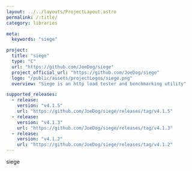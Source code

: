 ```yaml
---
layout: ../../layouts/ProjectLayout.astro
permalink: /:title/
category: libraries

meta:
  keywords: "siege"

project:
  title: "siege"
  type: "C"
  url: "https://github.com/JoeDog/siege"
  project_official_url: "https://github.com/JoeDog/siege"
  logo: "/public/assets/projectLogos/siege.png"
  overview: "Siege is an http load tester and benchmarking utility"

supported_releases:
  - release:
    version: "v4.1.5"
    url: "https://github.com/JoeDog/siege/releases/tag/v4.1.5"
  - release:
    version: "v4.1.3"
    url: "https://github.com/JoeDog/siege/releases/tag/v4.1.3"
  - release:
    version: "v4.1.2"
    url: "https://github.com/JoeDog/siege/releases/tag/v4.1.2"
---
```


<p>siege</p>

